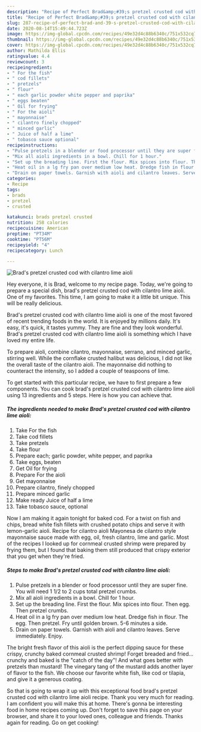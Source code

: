 ```yaml
---
description: "Recipe of Perfect Brad&amp;#39;s pretzel crusted cod with cilantro lime aioli"
title: "Recipe of Perfect Brad&amp;#39;s pretzel crusted cod with cilantro lime aioli"
slug: 287-recipe-of-perfect-brad-and-39-s-pretzel-crusted-cod-with-cilantro-lime-aioli
date: 2020-08-14T15:49:44.723Z
image: https://img-global.cpcdn.com/recipes/49e32d4c88b6340c/751x532cq70/brads-pretzel-crusted-cod-with-cilantro-lime-aioli-recipe-main-photo.jpg
thumbnail: https://img-global.cpcdn.com/recipes/49e32d4c88b6340c/751x532cq70/brads-pretzel-crusted-cod-with-cilantro-lime-aioli-recipe-main-photo.jpg
cover: https://img-global.cpcdn.com/recipes/49e32d4c88b6340c/751x532cq70/brads-pretzel-crusted-cod-with-cilantro-lime-aioli-recipe-main-photo.jpg
author: Mathilda Ellis
ratingvalue: 4.4
reviewcount: 3
recipeingredient:
- " For the fish"
- " cod fillets"
- " pretzels"
- " flour"
- " each garlic powder white pepper and paprika"
- " eggs beaten"
- " Oil for frying"
- " For the aioli"
- " mayonnaise"
- " cilantro finely chopped"
- " minced garlic"
- " Juice of half a lime"
- " tobasco sauce optional"
recipeinstructions:
- "Pulse pretzels in a blender or food processor until they are super fine. You will need 1 1/2 to 2 cups total pretzel crumbs."
- "Mix all aioli ingredients in a bowl. Chill for 1 hour."
- "Set up the breading line. First the flour. Mix spices into flour. Then egg. Then pretzel crumbs."
- "Heat oil in a lg fry pan over medium low heat. Dredge fish in flour. The egg. Then pretzel. Fry until golden brown. 5-6 minutes a side."
- "Drain on paper towels. Garnish with aioli and cilantro leaves. Serve immediately. Enjoy."
categories:
- Recipe
tags:
- brads
- pretzel
- crusted

katakunci: brads pretzel crusted 
nutrition: 258 calories
recipecuisine: American
preptime: "PT34M"
cooktime: "PT56M"
recipeyield: "4"
recipecategory: Lunch

---
```



![Brad&#39;s pretzel crusted cod with cilantro lime aioli](https://img-global.cpcdn.com/recipes/49e32d4c88b6340c/751x532cq70/brads-pretzel-crusted-cod-with-cilantro-lime-aioli-recipe-main-photo.jpg)

Hey everyone, it is Brad, welcome to my recipe page. Today, we're going to prepare a special dish, brad&#39;s pretzel crusted cod with cilantro lime aioli. One of my favorites. This time, I am going to make it a little bit unique. This will be really delicious.

Brad&#39;s pretzel crusted cod with cilantro lime aioli is one of the most favored of recent trending foods in the world. It is enjoyed by millions daily. It's easy, it's quick, it tastes yummy. They are fine and they look wonderful. Brad&#39;s pretzel crusted cod with cilantro lime aioli is something which I have loved my entire life.

To prepare aioli, combine cilantro, mayonnaise, serrano, and minced garlic, stirring well. While the cornflake crusted halibut was delicious, I did not like the overall taste of the cilantro aioli. The mayonnaise did nothing to counteract the intensity, so I added a couple of teaspoons of lime.


To get started with this particular recipe, we have to first prepare a few components. You can cook brad&#39;s pretzel crusted cod with cilantro lime aioli using 13 ingredients and 5 steps. Here is how you can achieve that.

<!--inarticleads1-->

##### The ingredients needed to make Brad&#39;s pretzel crusted cod with cilantro lime aioli:

1. Take  For the fish
1. Take  cod fillets
1. Take  pretzels
1. Take  flour
1. Prepare  each; garlic powder, white pepper, and paprika
1. Take  eggs, beaten
1. Get  Oil for frying
1. Prepare  For the aioli
1. Get  mayonnaise
1. Prepare  cilantro, finely chopped
1. Prepare  minced garlic
1. Make ready  Juice of half a lime
1. Take  tobasco sauce, optional


Now I am making it again tonight for baked cod. For a twist on fish and chips, bread white fish fillets with crushed potato chips and serve it with lemon-garlic aioli. Recipe for cilantro aioli Mayonesa de cilantro style mayonnaise sauce made with egg, oil, fresh cilantro, lime and garlic. Most of the recipes I looked up for cornmeal crusted shrimp were prepared by frying them, but I found that baking them still produced that crispy exterior that you get when they&#39;re fried. 

<!--inarticleads2-->

##### Steps to make Brad&#39;s pretzel crusted cod with cilantro lime aioli:

1. Pulse pretzels in a blender or food processor until they are super fine. You will need 1 1/2 to 2 cups total pretzel crumbs.
1. Mix all aioli ingredients in a bowl. Chill for 1 hour.
1. Set up the breading line. First the flour. Mix spices into flour. Then egg. Then pretzel crumbs.
1. Heat oil in a lg fry pan over medium low heat. Dredge fish in flour. The egg. Then pretzel. Fry until golden brown. 5-6 minutes a side.
1. Drain on paper towels. Garnish with aioli and cilantro leaves. Serve immediately. Enjoy.


The bright fresh flavor of this aioli is the perfect dipping sauce for these crispy, crunchy baked cornmeal crusted shrimp! Forget breaded and fried…crunchy and baked is the &#34;catch of the day&#34;! And what goes better with pretzels than mustard! The vinegary tang of the mustard adds another layer of flavor to the fish. We choose our favorite white fish, like cod or tilapia, and give it a generous coating. 

So that is going to wrap it up with this exceptional food brad&#39;s pretzel crusted cod with cilantro lime aioli recipe. Thank you very much for reading. I am confident you will make this at home. There's gonna be interesting food in home recipes coming up. Don't forget to save this page on your browser, and share it to your loved ones, colleague and friends. Thanks again for reading. Go on get cooking!
